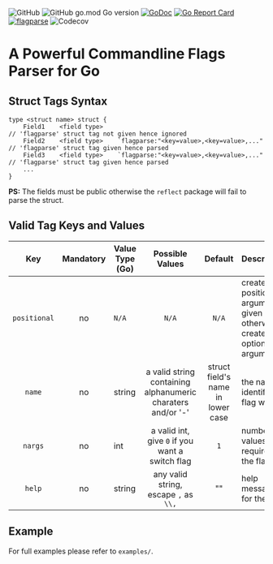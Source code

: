 ![GitHub](https://img.shields.io/github/license/rsjethani/flagparse?color=blue) ![GitHub go.mod Go version](https://img.shields.io/github/go-mod/go-version/rsjethani/flagparse) [![GoDoc](https://img.shields.io/badge/godoc-reference-blue)](https://pkg.go.dev/github.com/rsjethani/flagparse) [![Go Report Card](https://goreportcard.com/badge/github.com/rsjethani/flagparse)](https://goreportcard.com/report/github.com/rsjethani/flagparse) [![flagparse](https://circleci.com/gh/rsjethani/flagparse.svg?style=shield)](https://app.circleci.com/pipelines/github/rsjethani/flagparse) ![Codecov](https://img.shields.io/codecov/c/github/rsjethani/flagparse)


# A Powerful Commandline Flags Parser for Go

## Struct Tags Syntax
```
type <struct name> struct {
    Field1    <field type>                                               // 'flagparse' struct tag not given hence ignored
    Field2    <field type>    `flagparse:"<key=value>,<key=value>,..."   // 'flagparse' struct tag given hence parsed
    Field3    <field type>    `flagparse:"<key=value>,<key=value>,..."   // 'flagparse' struct tag given hence parsed
    ...
}
```
**PS:** The fields must be public otherwise the `reflect` package will fail to parse the struct.

## Valid Tag Keys and Values

| Key | Mandatory | Value Type (Go) | Possible Values | Default | Description |
| :---: | :---: | --- | :---: | :---: | :--- |
| `positional` | no | `N/A` | `N/A` | `N/A` | create a positional argument if given otherwise create an optional argument |
| `name` | no | string | a valid string containing alphanumeric charaters and/or '-' | struct field's name in lower case | the name to identify the flag with |
| `nargs` | no | int | a valid int, give `0` if you want a switch flag | `1` | number of values required by the flag |
| `help` | no | string | any valid string, escape `,` as `\\,`  | "" | help message for the user |

## Example

For full examples please refer to `examples/`.
